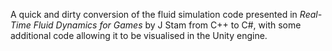 A quick and dirty conversion of the fluid simulation code presented in *Real-Time Fluid Dynamics for Games* by J Stam from C++ to C#, with some additional code allowing it to be visualised in the Unity engine. 
